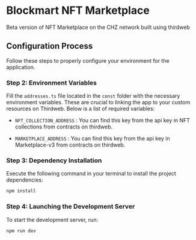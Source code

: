 
# Blockmart NFT Marketplace

Beta version of NFT Marketplace on the CHZ network built using thirdweb

## Configuration Process

Follow these steps to properly configure your environment for the application.

### Step 2: Environment Variables

Fill the `addresses.ts` file located in the `const` folder with the necessary environment variables. These are crucial to linking the app to your custom resources on Thirdweb. Below is a list of required variables:

- `NFT_COLLECTION_ADDRESS` : You can find this key from the api key in NFT collections from contracts on thirdweb.

- `MARKETPLACE_ADDRESS` : You can find this key from the api key in Marketplace-v3 from contracts on thirdweb.

### Step 3: Dependency Installation

Execute the following command in your terminal to install the project dependencies:

```sh
npm install
```

### Step 4: Launching the Development Server

To start the development server, run:

```sh
npm run dev
```
